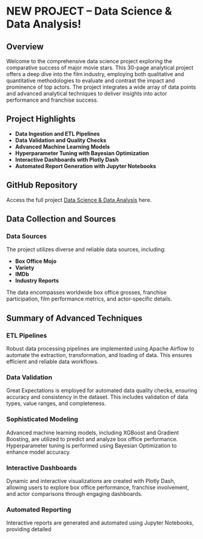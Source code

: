 # NEW PROJECT – Data Science & Data Analysis!

## Overview

Welcome to the comprehensive data science project exploring the comparative success of major movie stars. This 30-page analytical project offers a deep dive into the film industry, employing both qualitative and quantitative methodologies to evaluate and contrast the impact and prominence of top actors. The project integrates a wide array of data points and advanced analytical techniques to deliver insights into actor performance and franchise success.

## Project Highlights

- **Data Ingestion and ETL Pipelines**
- **Data Validation and Quality Checks**
- **Advanced Machine Learning Models**
- **Hyperparameter Tuning with Bayesian Optimization**
- **Interactive Dashboards with Plotly Dash**
- **Automated Report Generation with Jupyter Notebooks**

## GitHub Repository

Access the full project [Data Science & Data Analysis](https://github.com/MohammedDigitalSage/Data/blob/main/mohammed.dataScience%26Analysis.stardomKing.pdf) here.

## Data Collection and Sources

### Data Sources

The project utilizes diverse and reliable data sources, including:

- **Box Office Mojo**
- **Variety**
- **IMDb**
- **Industry Reports**

The data encompasses worldwide box office grosses, franchise participation, film performance metrics, and actor-specific details.

## Summary of Advanced Techniques

### ETL Pipelines

Robust data processing pipelines are implemented using Apache Airflow to automate the extraction, transformation, and loading of data. This ensures efficient and reliable data workflows.

### Data Validation

Great Expectations is employed for automated data quality checks, ensuring accuracy and consistency in the dataset. This includes validation of data types, value ranges, and completeness.

### Sophisticated Modeling

Advanced machine learning models, including XGBoost and Gradient Boosting, are utilized to predict and analyze box office performance. Hyperparameter tuning is performed using Bayesian Optimization to enhance model accuracy.

### Interactive Dashboards

Dynamic and interactive visualizations are created with Plotly Dash, allowing users to explore box office performance, franchise involvement, and actor comparisons through engaging dashboards.

### Automated Reporting

Interactive reports are generated and automated using Jupyter Notebooks, providing detailed 

